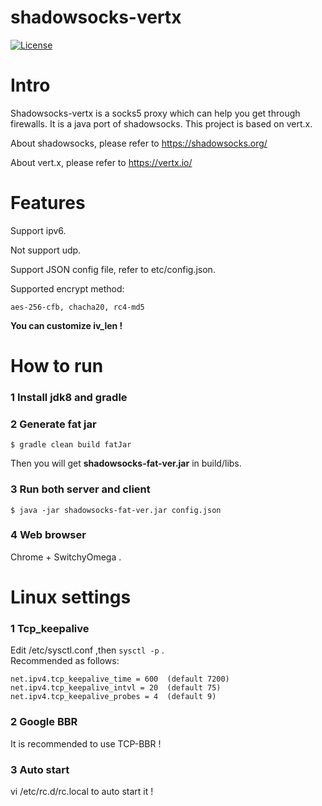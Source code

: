 shadowsocks-vertx
================

[![License](http://img.shields.io/:license-apache-blue.svg?style=flat-square)](http://www.apache.org/licenses/LICENSE-2.0.html)

Intro
===========

Shadowsocks-vertx is a socks5 proxy which can help you get through firewalls. It is a java port of shadowsocks. This project is based on vert.x.

About shadowsocks, please refer to https://shadowsocks.org/

About vert.x, please refer to https://vertx.io/

Features
===========

Support ipv6.

Not support udp.

Support JSON config file, refer to etc/config.json. 

Supported encrypt method:

    aes-256-cfb, chacha20, rc4-md5


**You can customize iv_len !**


How to run
===========

### 1 Install jdk8 and gradle

### 2 Generate fat jar
```
$ gradle clean build fatJar
```

Then you will get **shadowsocks-fat-ver.jar** in build/libs.

### 3 Run both server and client
```
$ java -jar shadowsocks-fat-ver.jar config.json
```

### 4 Web browser

Chrome + SwitchyOmega .



Linux settings
===========

### 1 Tcp_keepalive

Edit /etc/sysctl.conf ,then ```sysctl -p``` .  
Recommended as follows:

    net.ipv4.tcp_keepalive_time = 600  (default 7200)  
    net.ipv4.tcp_keepalive_intvl = 20  (default 75)  
    net.ipv4.tcp_keepalive_probes = 4  (default 9)
 

### 2 Google BBR
It is recommended to use TCP-BBR !

### 3 Auto start
vi /etc/rc.d/rc.local to auto start it !
